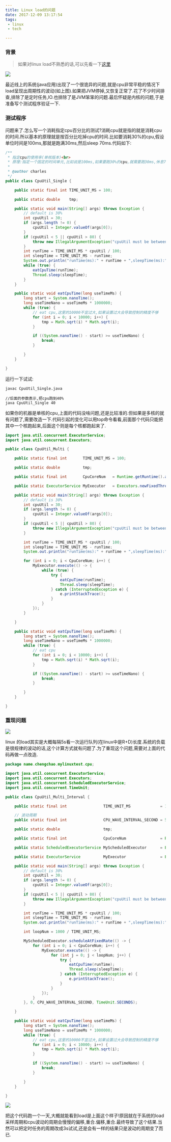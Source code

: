 ```yaml
---
title: Linux load的问题
date: 2017-12-09 13:17:54
tags:
 - linux
 - tech

---
```


### 背景

>如果对linux load不熟悉的话,可以先看一下<a href="https://en.wikipedia.org/wiki/Load_(computing)">这里</a>

![](http://www.chengchao.name/resource-container/image/linux_cpu_load.jpg)

最近线上的系统(java应用)出现了一个很诡异的问题,就是cpu非常平稳的情况下load呈现出周期性的波动(如上图).如果把JVM停掉,又恢复正常了.花了不少时间排查,排除了是定时任务,IO.也排除了是JVM笨笨的问题.最后怀疑是内核的问题,于是准备写个测试程序验证一下.

### 测试程序

问题来了.怎么写一个消耗指定cpu百分比的测试?消耗cpu就是指的就是消耗cpu的时间.所以基本的原理就是按百分比吃掉cpu的时间.比如要消耗30%的cpu,假设单位时间是100ms,那就是跑满30ms,然后sleep 70ms.代码如下:

```java
/**
 * 指定cpu的使用率(单核版本)<br>
 * 原理:指定一个固定的时间单元,比如说是100ms,如果要跑30%的cpu,就需要跑30ms,休息70ms
 * 
 * @author charles
 */
public class CpuUtil_Single {

    public static final int TIME_UNIT_MS = 100;

    public static double    tmp;

    public static void main(String[] args) throws Exception {
        // default is 30%
        int cpuUtil = 30;
        if (args.length != 0) {
            cpuUtil = Integer.valueOf(args[0]);
        }
        if (cpuUtil < 5 || cpuUtil > 80) {
            throw new IllegalArgumentException("cpuUtil must be between 5 and 80");
        }
        int runTime = TIME_UNIT_MS * cpuUtil / 100;
        int sleepTime = TIME_UNIT_MS - runTime;
        System.out.println("runTime(ms):" + runTime + ",sleepTime(ms):" + sleepTime);
        while (true) {
            eatCpuTime(runTime);
            Thread.sleep(sleepTime);
        }
    }

    public static void eatCpuTime(long useTimeMs) {
        long start = System.nanoTime();
        long useTimeNano = useTimeMs * 1000000;
        while (true) {
            // eat cpu,这里的10000不宜过大,如果设置过大会导致控制的精度不够
            for (int i = 0; i < 10000; i++) {
                tmp = Math.sqrt(i) * Math.sqrt(i);
            }

            if ((System.nanoTime() - start) >= useTimeNano) {
                break;
            }

        }
    }

}


```

运行一下试试:

```
javac CpuUtil_Single.java

//后面的参数表示,把cpu跑到40%
java CpuUtil_Single 40

```

如果你的机器是单核的cpu,上面的代码没啥问题,还是比较准的.但如果是多核的就有问题了,需要改造一下.代码引起的变化可以用top命令看看,前面那个代码只能把其中一个核跑起来,后面这个则是每个核都跑起来了.

```java
import java.util.concurrent.ExecutorService;
import java.util.concurrent.Executors;

public class CpuUtil_Multi {

    public static final int       TIME_UNIT_MS = 100;

    public static double          tmp;

    public static final int       CpuCoreNum   = Runtime.getRuntime().availableProcessors();

    public static ExecutorService MyExecutor   = Executors.newFixedThreadPool(CpuCoreNum);

    public static void main(String[] args) throws Exception {
        // default is 30%
        int cpuUtil = 30;
        if (args.length != 0) {
            cpuUtil = Integer.valueOf(args[0]);
        }
        if (cpuUtil < 5 || cpuUtil > 80) {
            throw new IllegalArgumentException("cpuUtil must be between 5 and 80");
        }

        int runTime = TIME_UNIT_MS * cpuUtil / 100;
        int sleepTime = TIME_UNIT_MS - runTime;
        System.out.println("runTime(ms):" + runTime + ",sleepTime(ms):" + sleepTime + ",CpuCoreNum:" + CpuCoreNum);

        for (int i = 0; i < CpuCoreNum; i++) {
            MyExecutor.execute(() -> {
                while (true) {
                    try {
                        eatCpuTime(runTime);
                        Thread.sleep(sleepTime);
                    } catch (InterruptedException e) {
                        e.printStackTrace();
                    }
                }
            });
        }

    }

    public static void eatCpuTime(long useTimeMs) {
        long start = System.nanoTime();
        long useTimeNano = useTimeMs * 1000000;
        while (true) {
            // eat cpu
            for (int i = 0; i < 10000; i++) {
                tmp = Math.sqrt(i) * Math.sqrt(i);
            }

            if ((System.nanoTime() - start) >= useTimeNano) {
                break;
            }

        }
    }

}

```


### 重现问题

![](http://www.chengchao.name/resource-container/image/linux_load_collect.png)

linux 的load其实是大概每隔5s看一次运行队列(在linux中是R+D)长度.系统的负载是很规律的波动的话,这个计算方式就有问题了.为了重现这个问题,需要对上面的代码再做一点改造.

```java
package name.chengchao.mylinuxtest.cpu;

import java.util.concurrent.ExecutorService;
import java.util.concurrent.Executors;
import java.util.concurrent.ScheduledExecutorService;
import java.util.concurrent.TimeUnit;

public class CpuUtil_Multi_Interval {

    public static final int                TIME_UNIT_MS             = 100;

    // 波动周期
    public static final int                CPU_WAVE_INTERVAL_SECOND = 5;

    public static double                   tmp;

    public static final int                CpuCoreNum               = Runtime.getRuntime().availableProcessors();

    public static ScheduledExecutorService MyScheduledExecutor      = Executors.newScheduledThreadPool(1);

    public static ExecutorService          MyExecutor               = Executors.newFixedThreadPool(CpuCoreNum);

    public static void main(String[] args) throws Exception {
        // default is 30%
        int cpuUtil = 30;
        if (args.length != 0) {
            cpuUtil = Integer.valueOf(args[0]);
        }
        if (cpuUtil < 5 || cpuUtil > 80) {
            throw new IllegalArgumentException("cpuUtil must be between 5 and 80");
        }

        int runTime = TIME_UNIT_MS * cpuUtil / 100;
        int sleepTime = TIME_UNIT_MS - runTime;
        System.out.println("runTime(ms):" + runTime + ",sleepTime(ms):" + sleepTime + ",CpuCoreNum:" + CpuCoreNum);

        int loopNum = 1000 / TIME_UNIT_MS;

        MyScheduledExecutor.scheduleAtFixedRate(() -> {
            for (int i = 0; i < CpuCoreNum; i++) {
                MyExecutor.execute(() -> {
                    for (int j = 0; j < loopNum; j++) {
                        try {
                            eatCpuTime(runTime);
                            Thread.sleep(sleepTime);
                        } catch (InterruptedException e) {
                            e.printStackTrace();
                        }
                    }
                });
            }
        }, 0, CPU_WAVE_INTERVAL_SECOND, TimeUnit.SECONDS);

    }

    public static void eatCpuTime(long useTimeMs) {
        long start = System.nanoTime();
        long useTimeNano = useTimeMs * 1000000;
        while (true) {
            // eat cpu,这里的10000不宜过大,如果设置过大会导致控制的精度不够
            for (int i = 0; i < 10000; i++) {
                tmp = Math.sqrt(i) * Math.sqrt(i);
            }

            if ((System.nanoTime() - start) >= useTimeNano) {
                break;
            }

        }
    }

}

```

![](http://www.chengchao.name/resource-container/image/linux_cpu_wave.jpg)

把这个代码跑一个一天,大概就能看到load是上面这个样子!原因就在于系统的load采样周期和cpu波动的周期会慢慢的偏移,重合.偏移,重合.最终导致了这个结果.当然可以把定时任务的周期改成3s试试,还是会有一样的结果只是波动的周期变了而已.
